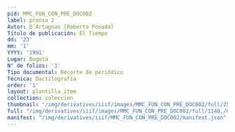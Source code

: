 ```yaml
---
pid: MMC_FUN_CON_PRE_DOC002
label: prensa 2
Autor: D´Artagnan [Roberto Posada]
Título de publicación: El Tiempo
dd: '23'
mm: '1'
YYYY: '1991'
Lugar: Bogotá
N° de folios: '1'
Tipo documental: Recorte de periódico
Técnica: Dactilografía
order: '1'
layout: plantilla_item
collection: coleccion
thumbnail: "/img/derivatives/iiif/images/MMC_FUN_CON_PRE_DOC002/full/250,/0/default.jpg"
full: "/img/derivatives/iiif/images/MMC_FUN_CON_PRE_DOC002/full/1140,/0/default.jpg"
manifest: "/img/derivatives/iiif/MMC_FUN_CON_PRE_DOC002/manifest.json"
---
```

